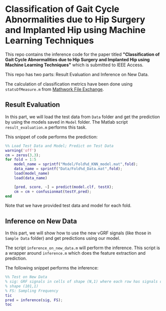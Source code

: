# Classification of Gait Cycle Abnormalities due to Hip Surgery and Implanted Hip using Machine Learning Techniques

This repo contains the inference code for the paper titled **"Classification of Gait Cycle Abnormalities due to Hip Surgery and Implanted Hip using Machine Learning Techniques"** which is submitted to IEEE Access.

This repo has two parts: Result Evaluation and Inference on New Data.

The calculation of classification metrics have been done using `statsOfMeasure.m` from [Mathwork File Exchange](https://www.mathworks.com/matlabcentral/fileexchange/86158-precision-specificity-sensitivity-accuracy-f1-score).

## Result Evaluation

In this part, we will load the test data from `Data` folder and get the prediction by using the models saved in `Model` folder. The Matlab script `result_evaluation.m` performs this task.

This snippet of code performs the prediction:

```Matlab
%% Load Test Data and Model; Predict on Test Data
warning('off')
cm = zeros(3,3);
for fold = 1:5
    model_name = sprintf("Model/Fold%d_KNN_model.mat",fold);
    data_name = sprintf("Data/Fold%d_Data.mat",fold);
    load(model_name)
    load(data_name)

    [pred, score, ~] = predict(model.clf, testX);
    cm = cm + confusionmat(testY,pred);
end
```

Note that we have provided test data and model for each fold.

## Inference on New Data

In this part, we will show how to use the new vGRF signals (like those in `Sample Data` folder) and get predictions using our model.

The script `inference_on_new_data.m` will perform the inference. This script is a wrapper around `inference.m` which does the feature extraction and prediction.

The following snippet performs the inference:

```Matlab
%% Test on New Data
% sig: GRF signals in cells of shape (N,1) where each row has signals of
% shape (101,1)
% FS: Sampling Frequency
tic
pred = inference(sig, FS);
toc
```
